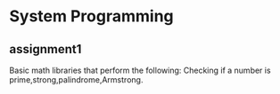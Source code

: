 # System Programming

## assignment1

Basic math libraries that perform the following: Checking if a number is prime,strong,palindrome,Armstrong.
